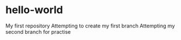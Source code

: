 # hello-world
My first repository
Attempting to create my first branch
Attempting my second branch for practise
